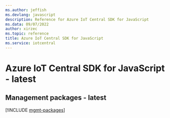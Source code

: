 ```yaml
---
ms.author: jeffish
ms.devlang: javascript
description: Reference for Azure IoT Central SDK for JavaScript
ms.data: 09/07/2022
author: xirzec
ms.topic: reference
title: Azure IoT Central SDK for JavaScript
ms.service: iotcentral
---
```

# Azure IoT Central SDK for JavaScript - latest

## Management packages - latest
[!INCLUDE [mgmt-packages](iot-central-mgmt-index.md)]